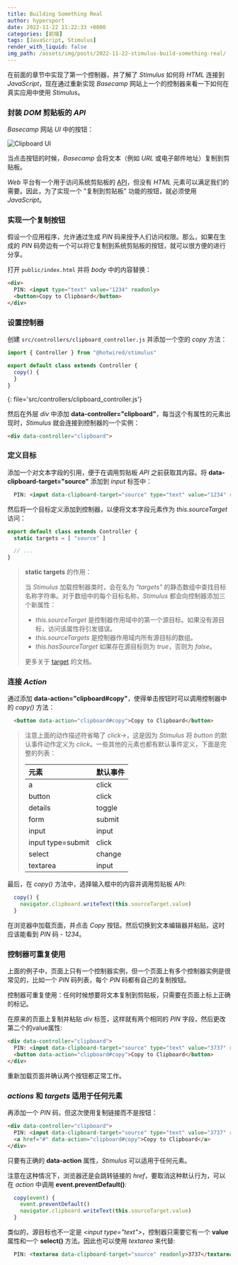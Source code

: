 ```yaml
---
title: Building Something Real
author: hypersport
date: 2022-11-22 11:22:33 +0800
categories: [前端]
tags: [JavaScript, Stimulus]
render_with_liquid: false
img_path: /assets/img/posts/2022-11-22-stimulus-build-something-real/
---
```


在前面的章节中实现了第一个控制器，并了解了 *Stimulus* 如何将 *HTML* 连接到 *JavaScript*，现在通过重新实现 *Basecamp* 网站上一个的控制器来看一下如何在真实应用中使用 *Stimulus*。

### 封装 *DOM* 剪贴板的 *API*

*Basecamp* 网站 *UI* 中的按钮：

![Clipboard UI](clipboard-ui.png "Clipboard UI")

当点击按钮的时候，*Basecamp* 会将文本（例如 *URL* 或电子邮件地址）复制到剪贴板。

*Web* 平台有一个用于访问系统剪贴板的 [API](https://www.w3.org/TR/clipboard-apis/)，但没有 *HTML* 元素可以满足我们的需要。因此，为了实现一个 "复制到剪贴板" 功能的按钮，就必须使用 *JavaScript*。

### 实现一个复制按钮

假设一个应用程序，允许通过生成 *PIN* 码来授予人们访问权限。那么，如果在生成的 *PIN* 码旁边有一个可以将它复制到系统剪贴板的按钮，就可以很方便的进行分享。

打开 `public/index.html` 并将 *body* 中的内容替换：

```html
<div>
  PIN: <input type="text" value="1234" readonly>
  <button>Copy to Clipboard</button>
</div>
```

### 设置控制器

创建 `src/controllers/clipboard_controller.js` 并添加一个空的 *copy* 方法：

```js
import { Controller } from "@hotwired/stimulus"

export default class extends Controller {
  copy() {
  }
}
```
{: file='src/controllers/clipboard_controller.js'}

然后在外层 *div* 中添加 **data-controller="clipboard"**，每当这个有属性的元素出现时，*Stimulus* 就会连接到控制器的一个实例：

```html
<div data-controller="clipboard">
```

### 定义目标

添加一个对文本字段的引用，便于在调用剪贴板 *API* 之前获取其内容。将 **data-clipboard-target="source"** 添加到 *input* 标签中：

```html
  PIN: <input data-clipboard-target="source" type="text" value="1234" readonly>
```

然后将一个目标定义添加到控制器，以便将文本字段元素作为 *this.sourceTarget* 访问：

```js
export default class extends Controller {
  static targets = [ "source" ]

  // ...
}
```

  > **static targets** 的作用：
  >
  > 当 *Stimulus* 加载控制器类时，会在名为 *"targets"* 的静态数组中查找目标名称字符串。对于数组中的每个目标名称，*Stimulus* 都会向控制器添加三个新属性：
  > - *this.sourceTarget* 是控制器作用域中的第一个源目标。如果没有源目标，访问该属性将引发错误。
  > - *this.sourceTargets* 是控制器作用域内所有源目标的数组。
  > - *this.hasSourceTarget* 如果存在源目标则为 *true*，否则为 *false*。
  >
  > 更多关于 [target](https://stimulus.hotwired.dev/reference/targets) 的文档。

### 连接 *Action*

通过添加 **data-action="clipboard#copy"**，使得单击按钮时可以调用控制器中的 *copy()* 方法：

```html
  <button data-action="clipboard#copy">Copy to Clipboard</button>
```

  > 注意上面的动作描述符省略了 *click->*，这是因为 *Stimulus* 将 *button* 的默认事件动作定义为 *click*。一些其他的元素也都有默认事件定义，下面是完整的列表：
  >
  > | 元素               | 默认事件 |
  > |:------------------|:---------|
  > | a                 | click    |
  > | button            | click    |
  > | details           | toggle   |
  > | form              | submit   |
  > | input             | input    |
  > | input type=submit | click    |
  > | select            | change   |
  > | textarea          | input    |

最后，在 *copy()* 方法中，选择输入框中的内容并调用剪贴板 *API*:

```js
  copy() {
    navigator.clipboard.writeText(this.sourceTarget.value)
  }
```

在浏览器中加载页面，并点击 *Copy* 按钮。然后切换到文本编辑器并粘贴，这时应该能看到 *PIN* 码 - *1234*。

### 控制器可重复使用

上面的例子中，页面上只有一个控制器实例，但一个页面上有多个控制器实例是很常见的，比如一个 *PIN* 码列表，每个 *PIN* 码都有自己的复制按钮。

控制器可重复使用：任何时候想要将文本复制到剪贴板，只需要在页面上标上正确的标记。

在原来的页面上复制并粘贴 *div* 标签，这样就有两个相同的 *PIN* 字段，然后更改第二个的value属性:

```html
<div data-controller="clipboard">
  PIN: <input data-clipboard-target="source" type="text" value="3737" readonly>
  <button data-action="clipboard#copy">Copy to Clipboard</button>
</div>
```

重新加载页面并确认两个按钮都正常工作。

### *actions* 和 *targets* 适用于任何元素

再添加一个 *PIN* 码，但这次使用复制链接而不是按钮：

```html
<div data-controller="clipboard">
  PIN: <input data-clipboard-target="source" type="text" value="3737" readonly>
  <a href="#" data-action="clipboard#copy">Copy to Clipboard</a>
</div>
```

只要有正确的 **data-action** 属性，*Stimulus* 可以适用于任何元素。

注意在这种情况下，浏览器还是会跳转链接的 *href*，要取消这种默认行为，可以在 *action* 中调用 **event.preventDefault()**:

```js
  copy(event) {
    event.preventDefault()
    navigator.clipboard.writeText(this.sourceTarget.value)
  }
```

类似的，源目标也不一定是 *\<input type="text"\>*，控制器只需要它有一个 **value** 属性和一个 **select()** 方法。因此也可以使用 *textarea* 来代替:

```html
  PIN: <textarea data-clipboard-target="source" readonly>3737</textarea>
```
